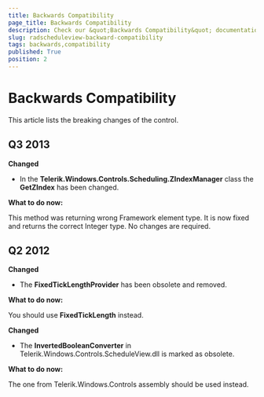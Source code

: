 ```yaml
---
title: Backwards Compatibility
page_title: Backwards Compatibility
description: Check our &quot;Backwards Compatibility&quot; documentation article for the RadScheduleView WPF control.
slug: radscheduleview-backward-compatibility
tags: backwards,compatibility
published: True
position: 2
---
```


# Backwards Compatibility


This article lists the breaking changes of the control.

## Q3 2013

__Changed__

* In the __Telerik.Windows.Controls.Scheduling.ZIndexManager__ class the __GetZIndex__ has been changed.                        

__What to do now:__

This method was returning wrong Framework element type. It is now fixed and returns the correct Integer type. No changes are required.                

## Q2 2012

__Changed__

* The __FixedTickLengthProvider__ has been obsolete and removed.                        

__What to do now:__

You should use __FixedTickLength__ instead.                

__Changed__

* The __InvertedBooleanConverter__ in Telerik.Windows.Controls.ScheduleView.dll is marked as obsolete.                        

__What to do now:__

The one from Telerik.Windows.Controls assembly should be used instead.
